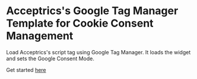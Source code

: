 # Acceptrics's Google Tag Manager Template for Cookie Consent Management
Load Acceptrics's script tag using Google Tag Manager. It loads the widget and sets the Google Consent Mode.

Get started [here](https://acceptrics.com)
